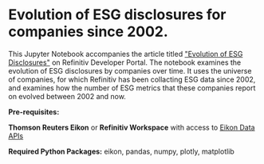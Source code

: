 # Evolution of ESG disclosures for companies since 2002.

This Jupyter Notebook accompanies the article titled ["Evolution of ESG Disclosures"](https://developers.refinitiv.com/article/evolution-esg-disclosures) on Refinitiv Developer Portal. The notebook examines the evolution of ESG disclosures by companies over time. It uses the universe of companies, for which Refinitiv has been collacting ESG data since 2002, and examines how the number of ESG metrics that these companies report on evolved between 2002 and now.

**Pre-requisites:** 

**Thomson Reuters Eikon** or **Refinitiv Workspace** with access to [Eikon Data APIs](https://developers.refinitiv.com/eikon-data-apis)

**Required Python Packages:** eikon, pandas, numpy, plotly, matplotlib
